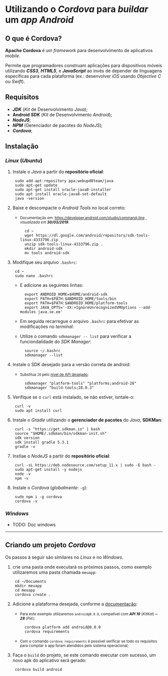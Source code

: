 # Utilizando o *Cordova* para *buildar* um *app* ***Android***

## O que é Cordova?

**Apache Cordova** é um *framework* para desenvolvimento de aplicativos *mobile*.

Permite que programadores construam aplicações para dispositivos móveis utilizando ***CSS3***, ***HTML5***, e ***JavaScript*** ao invés de depender de linguagens específicas para cada plataforma (ex.: desenvolver *iOS* usando *Objective C* ou *Swift*).

## Requisitos

- ***JDK*** (*Kit* de Desenvolvimento *Java*);
- **Android *SDK*** (*Kit* de Desenvolvimento *Android*);
- ***NodeJS***;
- ***NPM*** (Gerenciador de pacotes do *NodeJS*);
- ***Cordova***;

## Instalação

### *Linux* (*Ubuntu*)

1. Instale o *Java* a partir do **repositório oficial**:


        sudo add-apt-repository ppa:webupd8team/java
        sudo apt-get update
        sudo apt-get install oracle-java8-installer
        sudo apt install oracle-java8-set-default
        java -version

2. Baixe e descompacte o *Android Tools* no local correto:

    - <small>Documentação em: https://developer.android.com/studio/command-line , *visualizada em* ***30/03/2019***.</small>

            cd ~
            wget https://dl.google.com/android/repository/sdk-tools-linux-4333796.zip
            unzip sdk-tools-linux-4333796.zip .
            mkdir android-sdk
            mv tools android-sdk

3. Modifique seu arquivo `.bashrc`:

        cd ~
        sudo nano .bashrc

    - E adicione as seguintes linhas:

            export ANDROID_HOME=$HOME/android-sdk
            export PATH=$PATH:$ANDROID_HOME/tools/bin
            export PATH=$PATH:$ANDROID_HOME/platform-tools
            export JAVA_OPTS='-XX:+IgnoreUnrecognizedVMOptions --add-modules java.se.ee'

    - Em seguida recarregue o arquivo `.bashrc` para efetivar as modificações no *terminal*:

    - Utilize o comando `sdkmanager -- list` para verificar a funciondalidade do *SDK Manager*:

            source ~/.bashrc
            sdkmanager --list

4. Instale o SDK desejado para a versão correta de android:

    - <small>Substitua `28` pelo [nível de API desejado](https://source.android.com/setup/start/build-numbers);</small>

            sdkmanager "platform-tools" "platforms;android-28"
            sdkmanager "build-tools;28.0.3"

5. Verifique se o `curl` está instalado, se não estiver, isntale-o:

        curl -v
        sudo apt install curl

6. Instale o *Gradle* utilizando o **gerenciador de pacotes** do *Java*, **SDKMan**:

        curl -s "https://get.sdkman.io" | bash
        source "$HOME/.sdkman/bin/sdkman-init.sh"
        sdk version
        sdk install gradle 5.3.1
        gradle -v

7. Instlae o *NodeJS* a partir do **repositório oficial**:

        curl -sL https://deb.nodesource.com/setup_11.x | sudo -E bash -
        sudo apt-get install -y nodejs
        node -v
        npm -v

8. Instale o *Cordova* (*globalmente*: `-g`):

        sudo npm i -g cordova
        cordova -v

### *Windows*
- TODO: Doc windows

---

## Criando um projeto *Cordova*

Os passos à seguir são similares no *Linux* e no *Windows*.

1. crie uma pasta onde executará os próximos passos, como exemplo utilizaremos uma pasta chamada `meuapp`:

        cd ~/Documents
        mkdir meuapp
        cd meuapp
        cordova create .

2. Adicione a plataforma desejada, conforme a [documentação](https://cordova.apache.org/docs/en/latest/guide/platforms/android/#requirements-and-support):

    - <small>Para este exemplo utilizaremos `android@8.0.0`, compatível com ***API 19*** (*KitKat*) ~ ***28*** (*Pie*);</small>

            cordova platform add android@8.0.0
            cordova requirements

    - <small>Com o comando `cordova requirements` é possível verificar se todo os requisitos para compilar o app foram atendidos pelo sistema operacional;</small>

3. Faça o `build` do projeto, se este comando executar com sucesso, um novo apk do aplicativo será gerado:

        cordova build android